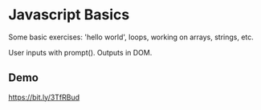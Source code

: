# Javascript Basics

Some basic exercises: 'hello world', loops, working on arrays, strings, etc.

User inputs with prompt().
Outputs in DOM.


## Demo

https://bit.ly/3TfRBud


